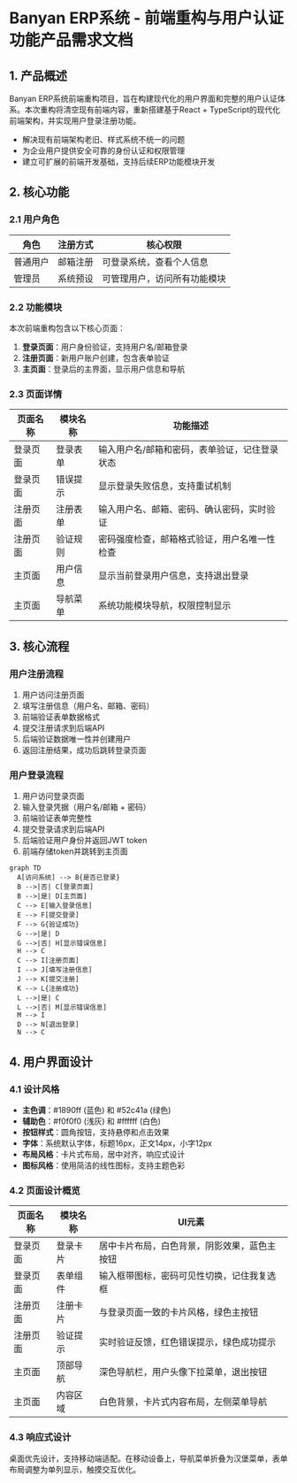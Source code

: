 # Banyan ERP系统 - 前端重构与用户认证功能产品需求文档

## 1. 产品概述

Banyan ERP系统前端重构项目，旨在构建现代化的用户界面和完整的用户认证体系。本次重构将清空现有前端内容，重新搭建基于React + TypeScript的现代化前端架构，并实现用户登录注册功能。

- 解决现有前端架构老旧、样式系统不统一的问题
- 为企业用户提供安全可靠的身份认证和权限管理
- 建立可扩展的前端开发基础，支持后续ERP功能模块开发

## 2. 核心功能

### 2.1 用户角色

| 角色 | 注册方式 | 核心权限 |
|------|----------|----------|
| 普通用户 | 邮箱注册 | 可登录系统，查看个人信息 |
| 管理员 | 系统预设 | 可管理用户，访问所有功能模块 |

### 2.2 功能模块

本次前端重构包含以下核心页面：

1. **登录页面**：用户身份验证，支持用户名/邮箱登录
2. **注册页面**：新用户账户创建，包含表单验证
3. **主页面**：登录后的主界面，显示用户信息和导航

### 2.3 页面详情

| 页面名称 | 模块名称 | 功能描述 |
|----------|----------|----------|
| 登录页面 | 登录表单 | 输入用户名/邮箱和密码，表单验证，记住登录状态 |
| 登录页面 | 错误提示 | 显示登录失败信息，支持重试机制 |
| 注册页面 | 注册表单 | 输入用户名、邮箱、密码、确认密码，实时验证 |
| 注册页面 | 验证规则 | 密码强度检查，邮箱格式验证，用户名唯一性检查 |
| 主页面 | 用户信息 | 显示当前登录用户信息，支持退出登录 |
| 主页面 | 导航菜单 | 系统功能模块导航，权限控制显示 |

## 3. 核心流程

### 用户注册流程
1. 用户访问注册页面
2. 填写注册信息（用户名、邮箱、密码）
3. 前端验证表单数据格式
4. 提交注册请求到后端API
5. 后端验证数据唯一性并创建用户
6. 返回注册结果，成功后跳转登录页面

### 用户登录流程
1. 用户访问登录页面
2. 输入登录凭据（用户名/邮箱 + 密码）
3. 前端验证表单完整性
4. 提交登录请求到后端API
5. 后端验证用户身份并返回JWT token
6. 前端存储token并跳转到主页面

```mermaid
graph TD
  A[访问系统] --> B{是否已登录}
  B -->|否| C[登录页面]
  B -->|是| D[主页面]
  C --> E[输入登录信息]
  E --> F[提交登录]
  F --> G{验证成功}
  G -->|是| D
  G -->|否| H[显示错误信息]
  H --> C
  C --> I[注册页面]
  I --> J[填写注册信息]
  J --> K[提交注册]
  K --> L{注册成功}
  L -->|是| C
  L -->|否| M[显示错误信息]
  M --> I
  D --> N[退出登录]
  N --> C
```

## 4. 用户界面设计

### 4.1 设计风格

- **主色调**：#1890ff (蓝色) 和 #52c41a (绿色)
- **辅助色**：#f0f0f0 (浅灰) 和 #ffffff (白色)
- **按钮样式**：圆角按钮，支持悬停和点击效果
- **字体**：系统默认字体，标题16px，正文14px，小字12px
- **布局风格**：卡片式布局，居中对齐，响应式设计
- **图标风格**：使用简洁的线性图标，支持主题色彩

### 4.2 页面设计概览

| 页面名称 | 模块名称 | UI元素 |
|----------|----------|---------|
| 登录页面 | 登录卡片 | 居中卡片布局，白色背景，阴影效果，蓝色主按钮 |
| 登录页面 | 表单组件 | 输入框带图标，密码可见性切换，记住我复选框 |
| 注册页面 | 注册卡片 | 与登录页面一致的卡片风格，绿色主按钮 |
| 注册页面 | 验证提示 | 实时验证反馈，红色错误提示，绿色成功提示 |
| 主页面 | 顶部导航 | 深色导航栏，用户头像下拉菜单，退出按钮 |
| 主页面 | 内容区域 | 白色背景，卡片式内容布局，左侧菜单导航 |

### 4.3 响应式设计

桌面优先设计，支持移动端适配。在移动设备上，导航菜单折叠为汉堡菜单，表单布局调整为单列显示，触摸交互优化。